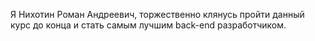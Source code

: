 Я Нихотин Роман Андреевич, торжественно клянусь пройти данный курс до конца и стать самым лучшим back-end разработчиком.
